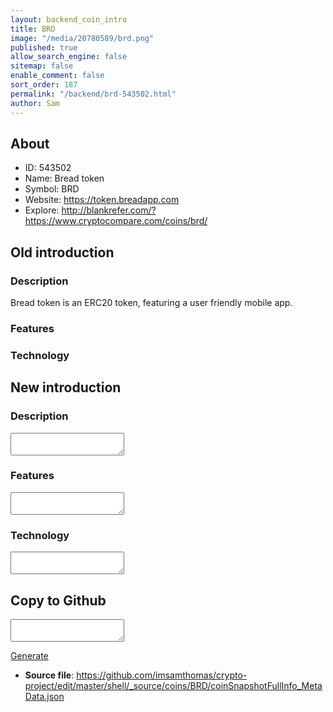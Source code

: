 ```yaml
---
layout: backend_coin_intro
title: BRD
image: "/media/20780589/brd.png"
published: true
allow_search_engine: false
sitemap: false
enable_comment: false
sort_order: 187
permalink: "/backend/brd-543502.html"
author: Sam
---
```


## About

- ID: 543502
- Name: Bread token
- Symbol: BRD
- Website: https://token.breadapp.com
- Explore: http://blankrefer.com/?https://www.cryptocompare.com/coins/brd/


## Old introduction

### Description

<p>Bread token is an ERC20 token, featuring a <span>user friendly </span>mobile app.</p>

### Features


### Technology




## New introduction


### Description
<textarea id="meta_description" name="description"></textarea>

### Features
<textarea id="meta_features" name="features"></textarea>

### Technology
<textarea id="meta_technology" name="technology"></textarea>


## Copy to Github

<textarea id="coinsnapshotfullinfo_metadata"></textarea>

<a href="#gen" onclick="generateMetaDatJson()">Generate</a>

- **Source file**: <a href="https://github.com/imsamthomas/crypto-project/edit/master/shell/_source/coins/BRD/coinSnapshotFullInfo_MetaData.json">https://github.com/imsamthomas/crypto-project/edit/master/shell/_source/coins/BRD/coinSnapshotFullInfo_MetaData.json</a>

